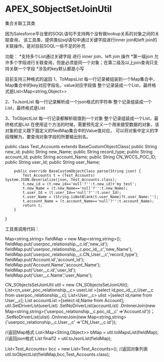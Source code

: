 # APEX_SObjectSetJoinUtil
集合关联工具类

因为Salesforce平台里的SOQL语句不支持两个没有做lookup关系的对象之间的关联查询，
该工具类，提供类似sql语句中通过关键字段进行inner join和left join的关联操作。是对目前SOQL一些不足的补充

功能：
  *支持多个List<SObjects>通过关键字段 进行 inner join、left join 操作
  *第一级join 允许多个字段进行关联查询，但是必须是同一个对象；在第二级及以上join查询只支持关联一个字段
  *涉及的key默认都是小写
  

目前支持三种格式的返回
1、ToMapsList
每一行记录被组装到一个Map集合中，Map集合中的key对应字段名，value对应字段值
整个记录装成一个List，最终格式是List<Map<string,Object>>

2、ToJsonList
每一行记录解析成一个json格式的字符串
整个记录组装成一个List，最终格式是List<String>
 
3、ToObjectList 
每一行记录都解析赋值到一个对象
整个记录组装成一个List，最终格式是List<Object>
在使用这个方法的时候，需要预先定义一个用来接受数据的对象，该对象的定义跟下面定义的fiedMap集合中的Value值对应，
可以将对象中定义的字段理解为，要查询对象字段的所要输出别名。
 
public class Test_Accounts extends BaseCustomObjectClass{
        public String new_id;
        public String new_Name;
        public String record_type;
        public String account_Id;
        public String account_Name;
        public String CN_WCCS_POC_ID;
        public String user_Id;
        public String user_Name;
        
        public override BaseCustomObjectClass parse(String json) {
            Test_Accounts t = (Test_Accounts) System.JSON.deserialize(json, Test_Accounts.class);
            t.new_id = (t.new_id=='null'?'':t.new_id)+'my test';
            t.new_Name = (t.new_Name=='null'?'':t.new_Name);
            t.user_Id = (t.user_Id=='null'?'':t.user_Id);
            t.user_Name = (String.isNotBlank(t.user_Name)?t.user_Name:'');
            t.account_Name = (t.account_Name=='null'?'':t.account_Name);
            return t;
        } 
}

工具类调用代码：

Map<string,string> fieldMap = new Map<string,string>();
fieldMap.put('userpoc_relationship__c.id','new_id');
fieldMap.put('userpoc_relationship__c.poc_id__c','new_Name');
fieldMap.put('userpoc_relationship__c.CN_User__c','record_type');
fieldMap.put('Account.id','account_Id');
fieldMap.put('Account.Name','account_Name');
fieldMap.put('User__c.id','user_Id');
fieldMap.put('User__c.Name','user_Name');


CN_SObjectsSetJoinUtil util = new CN_SObjectsSetJoinUtil();
List<cn_user_poc_relationship__c> userList =[select id,poc_id__c,User__c 
    from userpoc_relationship__c];
List<User__c> ulist =[select id,name from User__c];
List<Account> accountList =[select id,Name from Account];
 util.SetDriverList(userList)
    .SetNoDriverList(accountList)
    .OnInnerJoin(new Map<string,string>{'userpoc_relationship__c.poc_id__c' =>'Account.id'})；
   .SetNoDriverList(ulist)
    .OnInnerJoin(new Map<string,string>{'userpoc_relationship__c.User__c' =>'CN_User__c.id'});


//返回Map格式
List<Map<String,Object>> bMap = util.toMapsList(fieldMap);
//返回json格式
List<String> final12 =  util.toJsonList(fieldMap);
 
List<Test_Accounts> bcc = new List<Test_Accounts>();
//返回对象列表
util.toObjectList(fieldMap,bcc,Test_Accounts.class);
